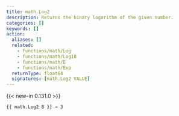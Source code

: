 ```yaml
---
title: math.Log2
description: Returns the binary logarithm of the given number.
categories: []
keywords: []
action:
  aliases: []
  related:
    - functions/math/Log
    - functions/math/Log10
    - functions/math/E
    - functions/math/Exp
  returnType: float64
  signatures: [math.Log2 VALUE]
---
```


{{< new-in 0.131.0 >}}

```go-html-template
{{ math.Log2 8 }} → 3
```
